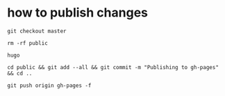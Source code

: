 # how to publish changes

```
git checkout master

rm -rf public

hugo

cd public && git add --all && git commit -m "Publishing to gh-pages" && cd ..

git push origin gh-pages -f
```
